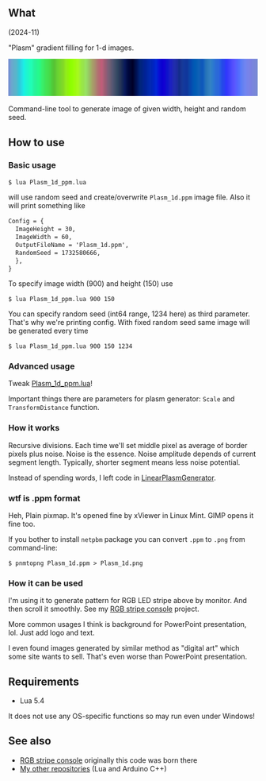 ## What

(2024-11)

"Plasm" gradient filling for 1-d images.

![Image](Nice%20images/Plasm_1d.png)

Command-line tool to generate image of given width, height and random
seed.

## How to use

### Basic usage

```
$ lua Plasm_1d_ppm.lua
```
will use random seed and create/overwrite `Plasm_1d.ppm` image file.
Also it will print something like

```
Config = {
  ImageHeight = 30,
  ImageWidth = 60,
  OutputFileName = 'Plasm_1d.ppm',
  RandomSeed = 1732580666,
  },
}
```

To specify image width (900) and height (150) use
```
$ lua Plasm_1d_ppm.lua 900 150
```

You can specify random seed (int64 range, 1234 here) as third parameter.
That's why we're printing config. With fixed random seed same image will
be generated every time

```
$ lua Plasm_1d_ppm.lua 900 150 1234
```

### Advanced usage

Tweak [Plasm_1d_ppm.lua](Plasm_1d_ppm.lua)!

Important things there are parameters for plasm generator:
`Scale` and `TransformDistance` function.


### How it works

Recursive divisions. Each time we'll set middle pixel as average of
border pixels plus noise. Noise is the essence. Noise amplitude depends
of current segment length. Typically, shorter segment means less noise
potential.

Instead of spending words, I left code in [LinearPlasmGenerator](LinearPlasmGenerator/).


### wtf is .ppm format

Heh, Plain pixmap. It's opened fine by xViewer in Linux Mint. GIMP opens
it fine too.

If you bother to install `netpbm` package you can convert `.ppm` to `.png`
from command-line:

```
$ pnmtopng Plasm_1d.ppm > Plasm_1d.png
```


### How it can be used

I'm using it to generate pattern for RGB LED stripe above by monitor.
And then scroll it smoothly. See my [RGB stripe console][RgbStripeConsole]
project.

More common usages I think is background for PowerPoint presentation, lol.
Just add logo and text.

I even found images generated by similar method as "digital art" which
some site wants to sell. That's even worse than PowerPoint presentation.


## Requirements

  * Lua 5.4

It does not use any OS-specific functions so may run even under Windows!


## See also

* [RGB stripe console][RgbStripeConsole] originally this code was born there
* [My other repositories][Repos] (Lua and Arduino C++)

[RgbStripeConsole]: https://github.com/martin-eden/Lua-RgbStripeConsole
[Repos]: https://github.com/martin-eden/contents
